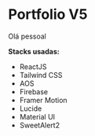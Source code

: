 # Portfolio V5  
Olá pessoal

**Stacks usadas:**  
- ReactJS  
- Tailwind CSS  
- AOS  
- Firebase  
- Framer Motion  
- Lucide  
- Material UI  
- SweetAlert2  
